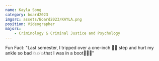 ```yaml
---
name: Kayla Song
category: board2023
imgsrc: assets/Board2023/KAYLA.png
position: Videographer
majors:
    - Criminology & Criminal Justice and Psychology
---
```


Fun Fact: "Last semester, I tripped over a one-inch ☝🏻 step and hurt my ankle so bad 💥💥💥that I was in a boot👢👢👢"
